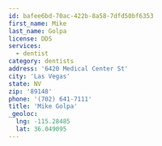 ```yaml
---
id: bafee6bd-70ac-422b-8a58-7dfd50bf6353
first_name: Mike
last_name: Golpa
license: DDS
services:
  - dentist
category: dentists
address: '6420 Medical Center St'
city: 'Las Vegas'
state: NV
zip: '89148'
phone: '(702) 641-7111'
title: 'Mike Golpa'
_geoloc:
  lng: -115.28485
  lat: 36.049095
---
```

